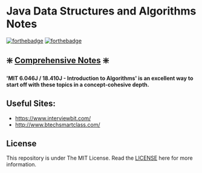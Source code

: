 # Java Data Structures and Algorithms Notes 
[![forthebadge](https://forthebadge.com/images/badges/built-with-love.svg)](https://forthebadge.com) [![forthebadge](https://forthebadge.com/images/badges/powered-by-coffee.svg)](https://forthebadge.com)


 ##  :sparkle: [Comprehensive Notes](https://www.notion.so/d24d64aaa0ec48e5a7e15ba7bd8147e8?v=e2359cec66d94edf8f94590581f5a65d) :sparkle:

**'MIT 6.046J / 18.410J - Introduction to Algorithms' is an excellent way to start off with these topics in a concept-cohesive depth.**

## Useful Sites:
- https://www.interviewbit.com/
- http://www.btechsmartclass.com/

## License

This repository is under The MIT License. Read the [LICENSE](https://github.com/IdealisticINTJ/CSE-2001_DSA/blob/master/LICENSE) here for more information.

